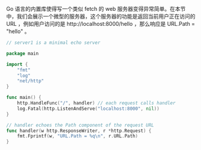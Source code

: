 Go 语言的内置库使得写一个类似 fetch 的 web 服务器变得异常简单。在本节中，我们会展示一个微型的服务器，这个服务器的功能是返回当前用户正在访问的 URL ，例如用户访问的是 http://localhost:8000/hello ，那么响应是 URL.Path = "hello" 。

```go
// server1 is a minimal echo server 

package main 

import {
    "fmt"
    "log"
    "net/http"
}

func main() {
    http.HandleFunc("/", handler) // each request calls handler
    log.Fatal(http.ListenAndServe("localhost:8000", nil))
}

// handler echoes the Path component of the request URL 
func handler(w http.ResponseWriter, r *http.Request) {
    fmt.Fprintf(w, "URL.Path = %q\n", r.URL.Path)
}
```

